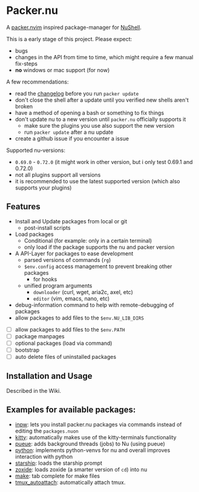 # Packer.nu

A [packer.nvim][] inspired package-manager for [NuShell][].

This is a early stage of this project. Please expect:
- bugs
- changes in the API from time to time, which might require a few manual fix-steps
- **no** windows or mac support (for now)

A few recommendations:
- read the [changelog][] before you run `packer update`
- don't close the shell after a update until you verified new shells aren't broken
- have a method of opening a bash or something to fix things
- don't update nu to a new version until `packer.nu` officially supports it
	- make sure the plugins you use also support the new version
	- run `packer update` after a nu update
- create a github issue if you encounter a issue

Supported nu-versions:
- `0.69.0` - `0.72.0` (it might work in other version, but i only test 0.69.1 and 0.72.0)
- not all plugins support all versions
- it is recommended to use the latest supported version (which also supports your plugins)

## Features

- Install and Update packages from local or git
  - post-install scripts
- Load packages
  - Conditional (for example: only in a certain terminal)
  - only load if the package supports the nu and packer version
- A API-Layer for packages to ease development
  - parsed versions of commands (`rg`)
  - `$env.config` access management to prevent breaking other packages
    - for hooks
  - unified program arguments
    - `downloader` (curl, wget, aria2c, axel, etc)
    - `editor` (vim, emacs, nano, etc)
- debug-information command to help with remote-debugging of packages
- allow packages to add files to the `$env.NU_LIB_DIRS`
- [ ] allow packages to add files to the `$env.PATH`
- [ ] package manpages
- [ ] optional packages (load via command)
- [ ] bootstrap
- [ ] auto delete files of uninstalled packages

## Installation and Usage

Described in the Wiki.

## Examples for available packages:

- [inpw][]: lets you install packer.nu packages via commands instead of editing the `packages.nuon`
- [kitty][]: automatically makes use of the kitty-terminals functionality
- [pueue][]: adds background threads (jobs) to Nu (using pueue)
- [python][]: implements python-venvs for nu and overall improves interaction with python
- [starship][]: loads the starship prompt
- [zoxide][]: loads zoxide (a smarter version of `cd`) into nu
- [make][]: tab complete for make files
- [tmux_autoattach][]: automatically attach tmux.

<!-- internal -->
[changelog]: https://github.com/Jan9103/packer.nu/wiki/CHANGELOG
<!-- external -->
[packer.nvim]: https://github.com/wbthomason/packer.nvim
[NuShell]: https://github.com/nushell/nushell
<!-- packages -->
[starship]: https://github.com/jan9103/nushell_starship
[zoxide]: https://github.com/jan9103/nushell_zoxide
[inpw]: https://github.com/jan9103/nushell_inpw
[kitty]: https://github.com/jan9103/nushell_kitty
[pueue]: https://github.com/jan9103/nushell_pueue
[python]: https://github.com/jan9103/nushell_python
[make]: https://github.com/jan9103/nushell_make
[tmux_autoattach]: https://github.com/jan9103/nushell_tmux_autoattach
